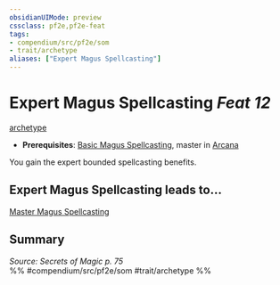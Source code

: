 ```yaml
---
obsidianUIMode: preview
cssclass: pf2e,pf2e-feat
tags:
- compendium/src/pf2e/som
- trait/archetype
aliases: ["Expert Magus Spellcasting"]
---
```

# Expert Magus Spellcasting  *Feat 12*  
[archetype](../../Rules/traits/archetype.md)  

- **Prerequisites**: [Basic Magus Spellcasting](basic-magus-spellcasting-som.md), master in [Arcana](../skills.md#Arcana)

You gain the expert bounded spellcasting benefits.

## Expert Magus Spellcasting leads to...

[Master Magus Spellcasting](master-magus-spellcasting-som.md)

## Summary

*Source: Secrets of Magic p. 75*  
%% #compendium/src/pf2e/som #trait/archetype %%